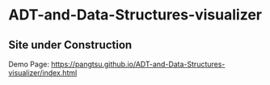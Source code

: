 # ADT-and-Data-Structures-visualizer
## Site under Construction ##
Demo Page: https://pangtsu.github.io/ADT-and-Data-Structures-visualizer/index.html
